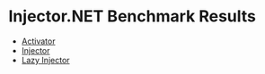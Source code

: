 # Injector.NET Benchmark Results

- [Activator](https://sholtee.github.io/injector/perf/Solti.Utils.DI.Perf.Activator-report-github.html )
- [Injector](https://sholtee.github.io/injector/perf/Solti.Utils.DI.Perf.Injector-report-github.html )
- [Lazy Injector](https://sholtee.github.io/injector/perf/Solti.Utils.DI.Perf.LazyInjector-report-github.html )